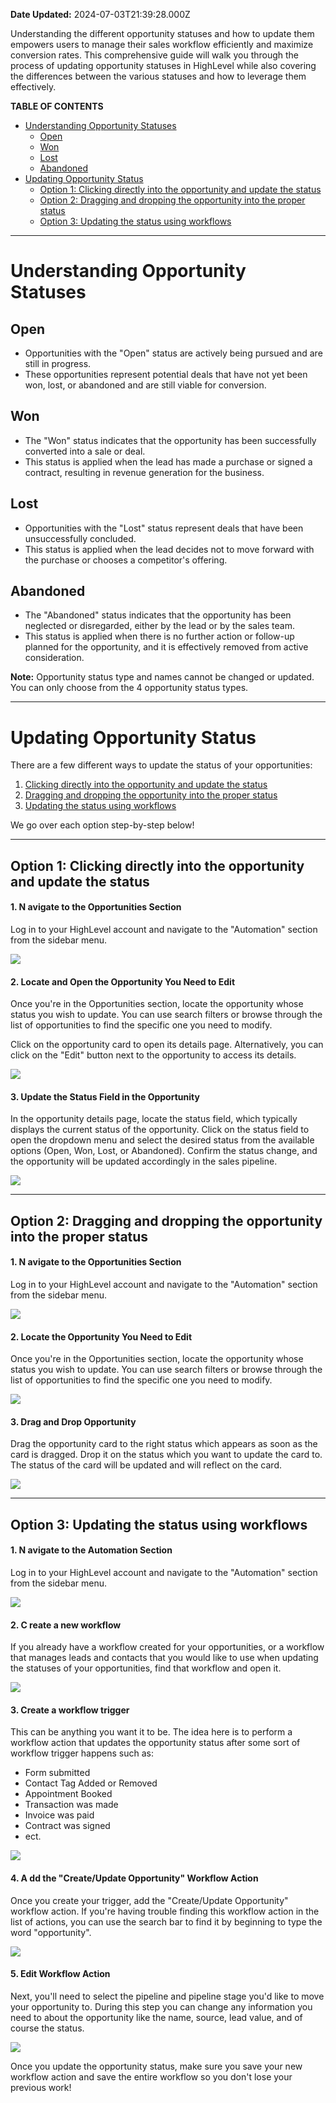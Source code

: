 **Date Updated:** 2024-07-03T21:39:28.000Z

Understanding the different opportunity statuses and how to update them empowers users to manage their sales workflow efficiently and maximize conversion rates. This comprehensive guide will walk you through the process of updating opportunity statuses in HighLevel while also covering the differences between the various statuses and how to leverage them effectively.

  
**TABLE OF CONTENTS**

* [Understanding Opportunity Statuses](#Understanding-Opportunity-Statuses)  
   * [Open](#Open)  
   * [Won](#Won)  
   * [Lost](#Lost)  
   * [Abandoned](#Abandoned)
* [Updating Opportunity Status](#Updating-Opportunity-Status)  
   * [Option 1: Clicking directly into the opportunity and update the status](#Option-1%3A%C2%A0Clicking-directly-into-the-opportunity-and-update-the-status)  
   * [Option 2: Dragging and dropping the opportunity into the proper status](#Option-2%3A%C2%A0Dragging-and-dropping-the-opportunity-into-the-proper-status)  
   * [Option 3: Updating the status using workflows](#Option-3%3A%C2%A0Updating-the-status-using-workflows)

---

# **Understanding Opportunity Statuses**

  
## **Open**

* Opportunities with the "Open" status are actively being pursued and are still in progress.
* These opportunities represent potential deals that have not yet been won, lost, or abandoned and are still viable for conversion.

## **Won**

* The "Won" status indicates that the opportunity has been successfully converted into a sale or deal.
* This status is applied when the lead has made a purchase or signed a contract, resulting in revenue generation for the business.

## **Lost**

* Opportunities with the "Lost" status represent deals that have been unsuccessfully concluded.
* This status is applied when the lead decides not to move forward with the purchase or chooses a competitor's offering.

  
## **Abandoned**

* The "Abandoned" status indicates that the opportunity has been neglected or disregarded, either by the lead or by the sales team.
* This status is applied when there is no further action or follow-up planned for the opportunity, and it is effectively removed from active consideration.

  
**Note:** Opportunity status type and names cannot be changed or updated. You can only choose from the 4 opportunity status types.

---

# **Updating Opportunity Status**

  
There are a few different ways to update the status of your opportunities:

1. [Clicking directly into the opportunity and update the status](#Option-1%3A%C2%A0Clicking-directly-into-the-opportunity-and-update-the-status)
2. [Dragging and dropping the opportunity into the proper status](#Option-2%3A%C2%A0Dragging-and-dropping-the-opportunity-into-the-proper-status)
3. [Updating the status using workflows](#Option-3%3A%C2%A0Updating-the-status-using-workflows)

  
We go over each option step-by-step below!

---

## **Option 1:** Clicking directly into the opportunity and update the status

  
#### **1\. N** **avigate to the Opportunities Section**

  
Log in to your HighLevel account and navigate to the "Automation" section from the sidebar menu.

  
![](https://s3.amazonaws.com/cdn.freshdesk.com/data/helpdesk/attachments/production/155028659483/original/LkxOBL-tOpBAeTZx1X3D-uI76n7LsMxjMA.jpg?1720021611)

  
#### **2\. Locate and Open the Opportunity You Need to Edit**

  
Once you're in the Opportunities section, locate the opportunity whose status you wish to update. You can use search filters or browse through the list of opportunities to find the specific one you need to modify.

  
Click on the opportunity card to open its details page. Alternatively, you can click on the "Edit" button next to the opportunity to access its details.

  
![](https://s3.amazonaws.com/cdn.freshdesk.com/data/helpdesk/attachments/production/155028660222/original/NoksvpTNSw_5QhZjVgNPvR8U6CR6nCNzDQ.jpg?1720022152)

  
#### **3\. Update the Status Field in the Opportunity**

  
In the opportunity details page, locate the status field, which typically displays the current status of the opportunity. Click on the status field to open the dropdown menu and select the desired status from the available options (Open, Won, Lost, or Abandoned). Confirm the status change, and the opportunity will be updated accordingly in the sales pipeline.

  
![](https://s3.amazonaws.com/cdn.freshdesk.com/data/helpdesk/attachments/production/155028660389/original/KgVhPfs9obIf30vcqe5_bAi-qBXEPhyjPw.jpg?1720022274)

---

## **Option 2:** Dragging and dropping the opportunity into the proper status

  
#### **1\. N** **avigate to the Opportunities Section**

  
Log in to your HighLevel account and navigate to the "Automation" section from the sidebar menu.

  
![](https://s3.amazonaws.com/cdn.freshdesk.com/data/helpdesk/attachments/production/155028659447/original/orKV6KAQJH00F_V8aVVJZVEQkTXVJbQdbw.jpg?1720021580)

  
#### **2\. Locate the Opportunity You Need to Edit**

  
Once you're in the Opportunities section, locate the opportunity whose status you wish to update. You can use search filters or browse through the list of opportunities to find the specific one you need to modify.

  
![](https://s3.amazonaws.com/cdn.freshdesk.com/data/helpdesk/attachments/production/155028660026/original/3s1BiEspJuEX10VIrvdkaECTSwyYYyWCOQ.jpg?1720022043)

  
#### **3\. Drag and Drop Opportunity**

  
Drag the opportunity card to the right status which appears as soon as the card is dragged. Drop it on the status which you want to update the card to. The status of the card will be updated and will reflect on the card.

  
![](https://s3.amazonaws.com/cdn.freshdesk.com/data/helpdesk/attachments/production/155028660045/original/hPs59qltVcRYj3xhlpsXwuDpXXJQcuH0yg.jpg?1720022053)

---

## **Option 3:** Updating the status using workflows

  
#### **1\. N** **avigate to the Automation Section**

  
Log in to your HighLevel account and navigate to the "Automation" section from the sidebar menu.

  
![](https://s3.amazonaws.com/cdn.freshdesk.com/data/helpdesk/attachments/production/155028655629/original/clZajakW_OG_L5XE4LC6Qhz9XF9AC9KIag.jpg?1720018920)

  
#### **2\. C** **reate a new workflow**

  
If you already have a workflow created for your opportunities, or a workflow that manages leads and contacts that you would like to use when updating the statuses of your opportunities, find that workflow and open it.

  
![](https://s3.amazonaws.com/cdn.freshdesk.com/data/helpdesk/attachments/production/155028655648/original/n6P-We0flOadSKcm7ygK914HM84VEbBklw.jpg?1720018936)

  
#### **3\. Create a workflow trigger**

  
This can be anything you want it to be. The idea here is to perform a workflow action that updates the opportunity status after some sort of workflow trigger happens such as:

* Form submitted
* Contact Tag Added or Removed
* Appointment Booked
* Transaction was made
* Invoice was paid
* Contract was signed
* ect.

![](https://s3.amazonaws.com/cdn.freshdesk.com/data/helpdesk/attachments/production/155028655680/original/LnKZDSD9NXQEd4EhxJAKGLHVROEasAGRxQ.jpg?1720018988)

  
#### **4\. A** **dd the "Create/Update Opportunity" Workflow Action**

  
Once you create your trigger, add the "Create/Update Opportunity" workflow action. If you're having trouble finding this workflow action in the list of actions, you can use the search bar to find it by beginning to type the word "opportunity".

  
![](https://s3.amazonaws.com/cdn.freshdesk.com/data/helpdesk/attachments/production/155028658761/original/9VqaG7D4UZEpX7QSF58gU06RPVIUUVCMSA.jpg?1720021160)

  
#### **5\. Edit Workflow Action**

  
Next, you'll need to select the pipeline and pipeline stage you'd like to move your opportunity to. During this step you can change any information you need to about the opportunity like the name, source, lead value, and of course the status.

  
![](https://s3.amazonaws.com/cdn.freshdesk.com/data/helpdesk/attachments/production/155028659008/original/Z2KvSjZKnlliUf18Kd-Hw3iB33G62vjVEQ.jpg?1720021241)

  
Once you update the opportunity status, make sure you save your new workflow action and save the entire workflow so you don't lose your previous work!